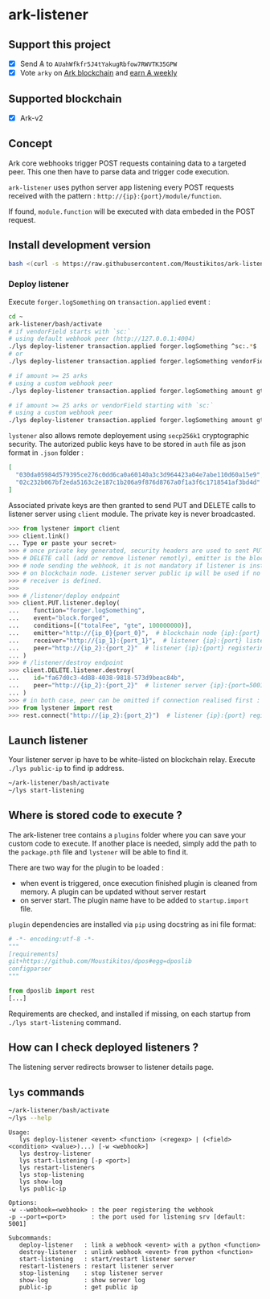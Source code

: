 # ark-listener

## Support this project

  * [X] Send &#1126; to `AUahWfkfr5J4tYakugRbfow7RWVTK35GPW`
  * [X] Vote `arky` on [Ark blockchain](https://explorer.ark.io) and [earn &#1126; weekly](http://dpos.arky-delegate.info/arky)

## Supported blockchain

 * [X] Ark-v2

## Concept

Ark core webhooks trigger POST requests containing data to a targeted peer. This one then have to parse data and trigger code execution.

`ark-listener` uses python server app listening every POST requests received with the pattern : `http://{ip}:{port}/module/function`.

If found, `module.function` will be executed with data embeded in the POST request.

## Install development version

```bash
bash <(curl -s https://raw.githubusercontent.com/Moustikitos/ark-listener/master/bash/lys-install.sh)
```

### Deploy listener

Execute `forger.logSomething` on `transaction.applied` event :

```bash
cd ~
ark-listener/bash/activate
# if vendorField starts with `sc:`
# using default webhook peer (http://127.0.0.1:4004)
./lys deploy-listener transaction.applied forger.logSomething ^sc:.*$
# or
./lys deploy-listener transaction.applied forger.logSomething vendorField regexp ^sc:.*$

# if amount >= 25 arks
# using a custom webhook peer
./lys deploy-listener transaction.applied forger.logSomething amount gte 2500000000 -w http://dpos.arky-delegate.info:4004

# if amount >= 25 arks or vendorField starting with `sc:`
# using a custom webhook peer
./lys deploy-listener transaction.applied forger.logSomething amount gte 2500000000 vendorField regexp ^sc:.*$ -w http://dpos.arky-delegate.info:4004
```

`lystener` also allows remote deployement using `secp256k1` cryptographic security. The autorized public keys have to be stored in `auth` file as json format in `.json` folder :

```json
[
  "030da05984d579395ce276c0dd6ca0a60140a3c3d964423a04e7abe110d60a15e9",
  "02c232b067bf2eda5163c2e187c1b206a9f876d8767a0f1a3f6c1718541af3bd4d"
]
```

Associated private keys are then granted to send PUT and DELETE calls to listener server using `client` module. The private key is never broadcasted.

```python
>>> from lystener import client
>>> client.link()
... Type or paste your secret>
>>> # once private key generated, security headers are used to sent PUT or
>>> # DELETE call (add or remove listener remotly), emitter is the blockchain
>>> # node sending the webhook, it is not mandatory if listener is installed 
>>> # on blockchain node. Listener server public ip will be used if no
>>> # receiver is defined.
>>>
>>> # /listener/deploy endpoint
>>> client.PUT.listener.deploy(
...    function="forger.logSomething",
...    event="block.forged",
...    conditions=[("totalFee", "gte", 100000000)],
...    emitter="http://{ip_0}{port_0}",  # blockchain node {ip}:{port}
...    receiver="http://{ip_1}:{port_1}",  # listener {ip}:{port} listening 
...    peer="http://{ip_2}:{port_2}"  # listener {ip}:{port} registering
... )
>>> # /listener/destroy endpoint
>>> client.DELETE.listener.destroy(
...    id="fa67d0c3-4d88-4038-9818-573d9beac84b",
...    peer="http://{ip_2}:{port_2}"  # listener server {ip}:{port=5001}
... )
>>> # in both case, peer can be omitted if connection realised first :
>>> from lystener import rest
>>> rest.connect("http://{ip_2}:{port_2}")  # listener {ip}:{port} registering
```

## Launch listener

Your listener server ip have to be white-listed on blockchain relay. Execute `./lys public-ip` to find ip address.

```bash
~/ark-listener/bash/activate
~/lys start-listening
```

## Where is stored code to execute ?

The ark-listener tree contains a `plugins` folder where you can save your custom code to execute. If another place is needed, simply add the path to the `package.pth` file and `lystener` will be able to find it.

There are two way for the plugin to be loaded :
  * when event is triggered, once execution finished plugin is cleaned from memory. A plugin can be updated without server restart
  * on server start. The plugin name have to be added to `startup.import` file.

`plugin` dependencies are installed via `pip` using docstring as ini file format:

```python
# -*- encoding:utf-8 -*-
"""
[requirements]
git+https://github.com/Moustikitos/dpos#egg=dposlib
configparser
"""

from dposlib import rest
[...]
```

Requirements are checked, and installed if missing, on each startup from `./lys start-listening` command.

## How can I check deployed listeners ?

The listening server redirects browser to listener details page.

## `lys` commands

```bash
~/ark-listener/bash/activate
~/lys --help
```

```
Usage:
   lys deploy-listener <event> <function> (<regexp> | (<field> <condition> <value>)...) [-w <webhook>]
   lys destroy-listener
   lys start-listening [-p <port>]
   lys restart-listeners
   lys stop-listening
   lys show-log
   lys public-ip

Options:
-w --webhook=<webhook> : the peer registering the webhook
-p --port=<port>       : the port used for listening srv [default: 5001]

Subcommands:
   deploy-listener   : link a webhook <event> with a python <function>
   destroy-listener  : unlink webhook <event> from python <function>
   start-listening   : start/restart listener server
   restart-listeners : restart listener server
   stop-listening    : stop listener server
   show-log          : show server log
   public-ip         : get public ip
```
